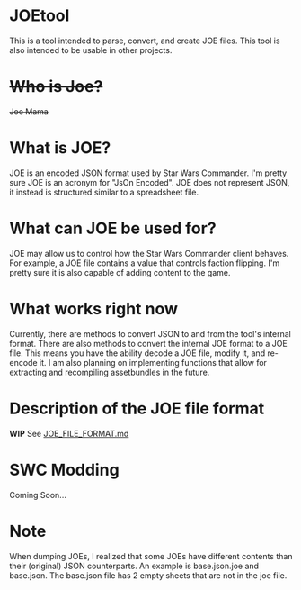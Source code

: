 # JOEtool

This is a tool intended to parse, convert, and create JOE files.
This tool is also intended to be usable in other projects.
# ~~Who is Joe?~~

~~Joe Mama~~
# What is JOE?

JOE is an encoded JSON format used by Star Wars Commander.
I'm pretty sure JOE is an acronym for "JsOn Encoded".
JOE does not represent JSON, it instead is structured similar to a spreadsheet file.
# What can JOE be used for?

JOE may allow us to control how the Star Wars Commander client behaves.
For example, a JOE file contains a value that controls faction flipping.
I'm pretty sure it is also capable of adding content to the game.
# What works right now

Currently, there are methods to convert JSON to and from the tool's internal format.
There are also methods to convert the internal JOE format to a JOE file.
This means you have the ability decode a JOE file, modify it, and re-encode it.
I am also planning on implementing functions that allow for extracting and recompiling assetbundles in the future.
# Description of the JOE file format

**WIP**
See [JOE_FILE_FORMAT.md](JOE_FILE_FORMAT.md)
# SWC Modding
Coming Soon...

# Note

When dumping JOEs, I realized that some JOEs have different contents than their (original) JSON counterparts.
An example is base.json.joe and base.json.
The base.json file has 2 empty sheets that are not in the joe file.